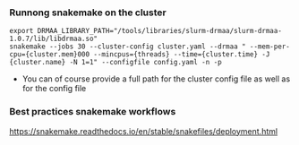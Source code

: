 ### Runnong snakemake on the cluster

```
export DRMAA_LIBRARY_PATH="/tools/libraries/slurm-drmaa/slurm-drmaa-1.0.7/lib/libdrmaa.so" 
snakemake --jobs 30 --cluster-config cluster.yaml --drmaa " --mem-per-cpu={cluster.mem}000 --mincpus={threads} --time={cluster.time} -J {cluster.name} -N 1=1" --configfile config.yaml -n -p
```
- You can of course provide a full path for the cluster config file as well as for the config file

### Best practices snakemake workflows

https://snakemake.readthedocs.io/en/stable/snakefiles/deployment.html

